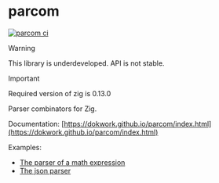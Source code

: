 # parcom

[![parcom ci](https://github.com/dokwork/parcom/actions/workflows/ci.yml/badge.svg)](https://github.com/dokwork/parcom/actions/workflows/ci.yml)

> [!WARNING]  
> This library is underdeveloped. API is not stable.

> [!IMPORTANT]
> Required version of zig is 0.13.0

Parser combinators for Zig. 

Documentation: [https://dokwork.github.io/parcom/index.html](https://dokwork.github.io/parcom/index.html)

Examples:
 - [The parser of a math expression](examples/expression.zig)
 - [The json parser](examples/json.zig)
